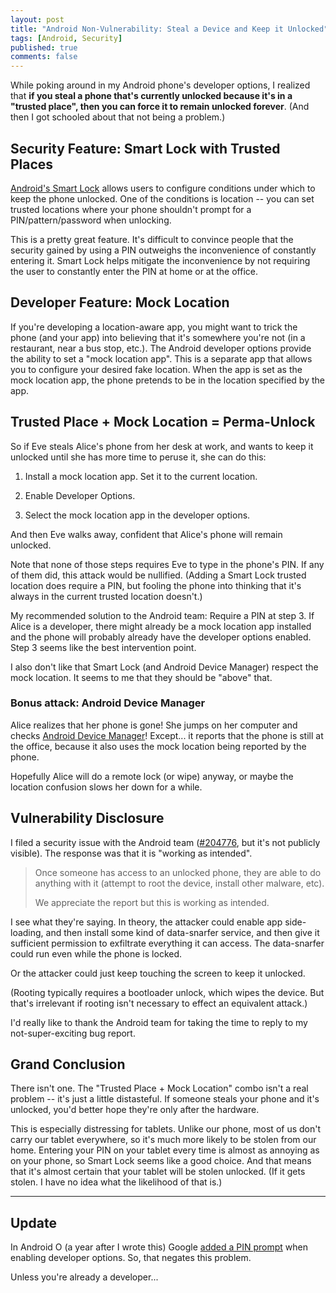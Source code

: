 ```yaml
---
layout: post
title: "Android Non-Vulnerability: Steal a Device and Keep it Unlocked"
tags: [Android, Security]
published: true
comments: false
---
```


While poking around in my Android phone's developer options, I realized that **if you steal a phone that's currently unlocked because it's in a "trusted place", then you can force it to remain unlocked forever**. (And then I got schooled about that not being a problem.)


## Security Feature: Smart Lock with Trusted Places

[Android's Smart Lock](https://support.google.com/nexus/answer/6093922?hl=en) allows users to configure conditions under which to keep the phone unlocked. One of the conditions is location -- you can set trusted locations where your phone shouldn't prompt for a PIN/pattern/password when unlocking.

This is a pretty great feature. It's difficult to convince people that the security gained by using a PIN outweighs the inconvenience of constantly entering it. Smart Lock helps mitigate the inconvenience by not requiring the user to constantly enter the PIN at home or at the office.


## Developer Feature: Mock Location

If you're developing a location-aware app, you might want to trick the phone (and your app) into believing that it's somewhere you're not (in a restaurant, near a bus stop, etc.). The Android developer options provide the ability to set a "mock location app". This is a separate app that allows you to configure your desired fake location. When the app is set as the mock location app, the phone pretends to be in the location specified by the app.


## Trusted Place + Mock Location = Perma-Unlock

So if Eve steals Alice's phone from her desk at work, and wants to keep it unlocked until she has more time to peruse it, she can do this:

1. Install a mock location app. Set it to the current location.

2. Enable Developer Options.

3. Select the mock location app in the developer options.

And then Eve walks away, confident that Alice's phone will remain unlocked.

Note that none of those steps requires Eve to type in the phone's PIN. If any of them did, this attack would be nullified. (Adding a Smart Lock trusted location does require a PIN, but fooling the phone into thinking that it's always in the current trusted location doesn't.)

My recommended solution to the Android team: Require a PIN at step 3. If Alice is a developer, there might already be a mock location app installed and the phone will probably already have the developer options enabled. Step 3 seems like the best intervention point.

I also don't like that Smart Lock (and Android Device Manager) respect the mock location. It seems to me that they should be "above" that.

### Bonus attack: Android Device Manager

Alice realizes that her phone is gone! She jumps on her computer and checks [Android Device Manager](https://support.google.com/accounts/answer/3265955?hl=en)! Except... it reports that the phone is still at the office, because it also uses the mock location being reported by the phone.

Hopefully Alice will do a remote lock (or wipe) anyway, or maybe the location confusion slows her down for a while.


## Vulnerability Disclosure

I filed a security issue with the Android team ([#204776](https://code.google.com/p/android/issues/detail?id=204776), but it's not publicly visible). The response was that it is "working as intended".

> Once someone has access to an unlocked phone, they are able to do anything with it (attempt to root the device, install other malware, etc).
>
> We appreciate the report but this is working as intended.

I see what they're saying. In theory, the attacker could enable app side-loading, and then install some kind of data-snarfer service, and then give it sufficient permission to exfiltrate everything it can access. The data-snarfer could run even while the phone is locked.

Or the attacker could just keep touching the screen to keep it unlocked.

(Rooting typically requires a bootloader unlock, which wipes the device. But that's irrelevant if rooting isn't necessary to effect an equivalent attack.)

I'd really like to thank the Android team for taking the time to reply to my not-super-exciting bug report.


## Grand Conclusion

There isn't one. The "Trusted Place + Mock Location" combo isn't a real problem -- it's just a little distasteful. If someone steals your phone and it's unlocked, you'd better hope they're only after the hardware.

This is especially distressing for tablets. Unlike our phone, most of us don't carry our tablet everywhere, so it's much more likely to be stolen from our home. Entering your PIN on your tablet every time is almost as annoying as on your phone, so Smart Lock seems like a good choice. And that means that it's almost certain that your tablet will be stolen unlocked. (If it gets stolen. I have no idea what the likelihood of that is.)

---

## Update

In Android O (a year after I wrote this) Google [added a PIN prompt](https://www.androidpolice.com/2017/06/01/android-o-feature-spotlight-enabling-developer-options-requires-devices-passcode/) when enabling developer options. So, that negates this problem.

Unless you're already a developer...
